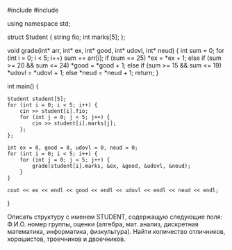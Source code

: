 #include<iostream>
#include <string>

using namespace std;

struct Student {
	string fio;
	int marks[5];
};

void grade(int* arr, int* ex, int* good, int* udovl, int* neud) {
	int sum = 0;
	for (int i = 0; i < 5; i++)
		sum += arr[i];
	if (sum == 25)
		*ex = *ex + 1;
	else if (sum >= 20 && sum <= 24)
		*good = *good + 1;
	else if (sum >= 15 && sum <= 19)
		*udovl = *udovl + 1;
	else
		*neud = *neud + 1;
	return;
}

int main() {

	Student student[5];
	for (int i = 0; i < 5; i++) {
		cin >> student[i].fio;
		for (int j = 0; j < 5; j++) {
			cin >> student[i].marks[j];
		};
	};

	int ex = 0, good = 0, udovl = 0, neud = 0;
	for (int i = 0; i < 5; i++) {
		for (int j = 0; j < 5; j++) {
			grade(student[i].marks, &ex, &good, &udovl, &neud);
		}
	}

	cout << ex << endl << good << endl << udovl << endl << neud << endl;
}

Описать структуру с именем STUDENT, содержащую следующие поля: Ф.И.О. 
номер группы, оценки (алгебра, мат. анализ, дискретная математика, информатика, 
физкультура). Найти количество отличников, хорошистов, троечников и двоечников.

